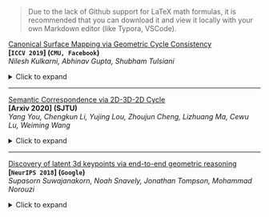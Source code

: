 > Due to the lack of Github support for LaTeX math formulas, it is recommended that you can download it and view it locally with your own Markdown editor (like Typora, VSCode).



[Canonical Surface Mapping via Geometric Cycle Consistency](https://arxiv.org/pdf/1907.10043.pdf)  
**[`ICCV 2019`] (`CMU, Facebook`)**  
*Nilesh Kulkarni, Abhinav Gupta, Shubham Tulsiani*

<details><summary>Click to expand</summary>


> **Summary**

They explore the task of Canonical Surface Mapping (CSM) which means ''given an image, learn to map pixels on the object to their corresponding locations on an abstract 3D model of the category''. This brings possibility of inferring dense correspondence across images of a category.

They combine **pixel-to-3D** and **3D-to-pixel** to form a **cycle** and then use a geometric cycle consistency loss to achieve unsupervised training.

> **Details**



</p></details>

---

[Semantic Correspondence via 2D-3D-2D Cycle](https://arxiv.org/pdf/2004.09061.pdf)  
**[Arxiv 2020] (SJTU)**  
*Yang You, Chengkun Li, Yujing Lou, Zhoujun Cheng, Lizhuang Ma, Cewu Lu, Weiming Wang*

<details><summary>Click to expand</summary>


<img src="https://raw.githubusercontent.com/yzy1996/Image-Hosting/master/20210705222652.png" alt="image-20210705222643577" style="zoom: 33%;" />

> Summary



</p></details>

---

[Discovery of latent 3d keypoints via end-to-end geometric reasoning](https://arxiv.org/pdf/1807.03146.pdf)  
**[`NeurIPS 2018`] (`Google`)**  
*Supasorn Suwajanakorn, Noah Snavely, Jonathan Tompson, Mohammad Norouzi*

<details><summary>Click to expand</summary>



<div align=center>
	<img src="https://raw.githubusercontent.com/yzy1996/Image-Hosting/master/20210508160114.png" width="800" />
</div>



> **Summary**

**dubbed-"KeypointNet"**

learn category- specific 3D keypoints by solving an auxiliary task of rigid registration between multiple renders of the same shape and by considering the category instances to be pre-aligned.

from an end-to-end geometric reasoning framework, jointly optimize the keypoints.

also show these 3D keypoints can infer their depths without access to object geometry.

using aligned 3D and multiple 2D images with known pose.

</p></details>
